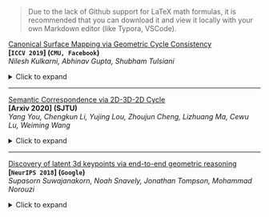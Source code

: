 > Due to the lack of Github support for LaTeX math formulas, it is recommended that you can download it and view it locally with your own Markdown editor (like Typora, VSCode).



[Canonical Surface Mapping via Geometric Cycle Consistency](https://arxiv.org/pdf/1907.10043.pdf)  
**[`ICCV 2019`] (`CMU, Facebook`)**  
*Nilesh Kulkarni, Abhinav Gupta, Shubham Tulsiani*

<details><summary>Click to expand</summary>


> **Summary**

They explore the task of Canonical Surface Mapping (CSM) which means ''given an image, learn to map pixels on the object to their corresponding locations on an abstract 3D model of the category''. This brings possibility of inferring dense correspondence across images of a category.

They combine **pixel-to-3D** and **3D-to-pixel** to form a **cycle** and then use a geometric cycle consistency loss to achieve unsupervised training.

> **Details**



</p></details>

---

[Semantic Correspondence via 2D-3D-2D Cycle](https://arxiv.org/pdf/2004.09061.pdf)  
**[Arxiv 2020] (SJTU)**  
*Yang You, Chengkun Li, Yujing Lou, Zhoujun Cheng, Lizhuang Ma, Cewu Lu, Weiming Wang*

<details><summary>Click to expand</summary>


<img src="https://raw.githubusercontent.com/yzy1996/Image-Hosting/master/20210705222652.png" alt="image-20210705222643577" style="zoom: 33%;" />

> Summary



</p></details>

---

[Discovery of latent 3d keypoints via end-to-end geometric reasoning](https://arxiv.org/pdf/1807.03146.pdf)  
**[`NeurIPS 2018`] (`Google`)**  
*Supasorn Suwajanakorn, Noah Snavely, Jonathan Tompson, Mohammad Norouzi*

<details><summary>Click to expand</summary>



<div align=center>
	<img src="https://raw.githubusercontent.com/yzy1996/Image-Hosting/master/20210508160114.png" width="800" />
</div>



> **Summary**

**dubbed-"KeypointNet"**

learn category- specific 3D keypoints by solving an auxiliary task of rigid registration between multiple renders of the same shape and by considering the category instances to be pre-aligned.

from an end-to-end geometric reasoning framework, jointly optimize the keypoints.

also show these 3D keypoints can infer their depths without access to object geometry.

using aligned 3D and multiple 2D images with known pose.

</p></details>
